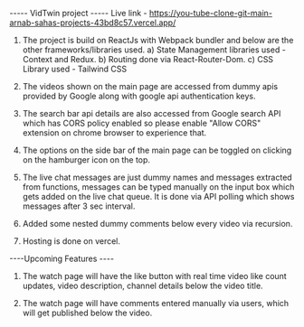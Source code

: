----- VidTwin project -----
Live link - https://you-tube-clone-git-main-arnab-sahas-projects-43bd8c57.vercel.app/

1. The project is build on ReactJs with Webpack bundler and below are the other frameworks/libraries used.
    a) State Management libraries used - Context and Redux.
    b) Routing done via React-Router-Dom.
    c) CSS Library used - Tailwind CSS

2. The videos shown on the main page are accessed from dummy apis provided by Google along with google api authentication keys.

3. The search bar api details are also accessed from Google search API which has CORS policy enabled so please enable "Allow CORS" extension on chrome browser to experience that.

4. The options on the side bar of the main page can be toggled on clicking on the hamburger icon on the top.

5. The live chat messages are just dummy names and messages extracted from functions, messages can be typed manually on the input box which gets added on the live chat queue. It is done via API polling which shows messages after 3 sec interval.

6. Added some nested dummy comments below every video via recursion.

7. Hosting is done on vercel.

----Upcoming Features ----

1. The watch page will have the like button with real time video like count updates, video description, channel details below the video title.

2. The watch page will have comments entered manually via users, which will get published below the video.